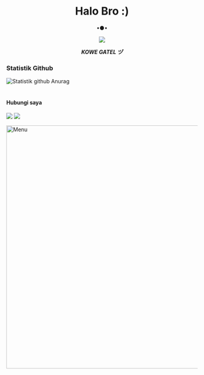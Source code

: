 <h1 align="center"> Halo Bro :) </h1>
<p align="center">
•●•
</p>

<p align="center">
<img src="https://giffiles.alphacoders.com/120/120248.gif">
</p>
<p align="center">
<i> <b> KOWE GATEL ヅ </b> </i>
</p

#
### Statistik Github
![Statistik github Anurag](https://github-readme-stats.vercel.app/api?username=FR33US3R&show_icons=true&theme=radical)<br>
#
#### Hubungi saya
[![](https://img.shields.io/badge/Facebook-blue?logo=Facebook&logoColor=blue&labelColor=white)](https://www.facebook.com/raful.khan.9634)
[![](https://img.shields.io/badge/Whatsapp-CHAT-red?logo=Whatsapp&logoColor=Brightgreen&labelColor=white)](https://wa.me/6285712324128?text=AWALI+DENGAN+BISMILLAH)

<img src="https://github.com/ROMI-AFRZL/FR33US3R/blob/main/Ngentod/status_me_status_90e259db678545f49a41faf12e095d58.jpg" width="640" title="Menu" alt="Menu">
